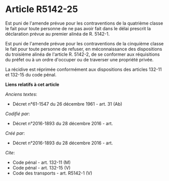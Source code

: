 # Article R5142-25

Est puni de l'amende prévue pour les contraventions de la quatrième classe le fait pour toute personne de ne pas avoir fait
dans le délai prescrit la déclaration prévue au premier alinéa de R. 5142-1. 

Est puni de l'amende prévue pour les contraventions de la cinquième classe le fait pour toute personne de refuser, en
méconnaissance des dispositions du troisième alinéa de l'article R. 5142-2, de se conformer aux réquisitions du préfet ou à
un ordre d'occuper ou de traverser une propriété privée. 

La récidive est réprimée conformément aux dispositions des articles 132-11 et 132-15 du code pénal.

**Liens relatifs à cet article**

_Anciens textes_:

  - Décret n°61-1547 du 26 décembre 1961 - art. 31 (Ab)

_Codifié par_:

  - Décret n°2016-1893 du 28 décembre 2016 - art.

_Créé par_:

  - Décret n°2016-1893 du 28 décembre 2016 - art.

_Cite_:

  - Code pénal - art. 132-11 (M)
  - Code pénal - art. 132-15 (V)
  - Code des transports - art. R5142-1 (V)
